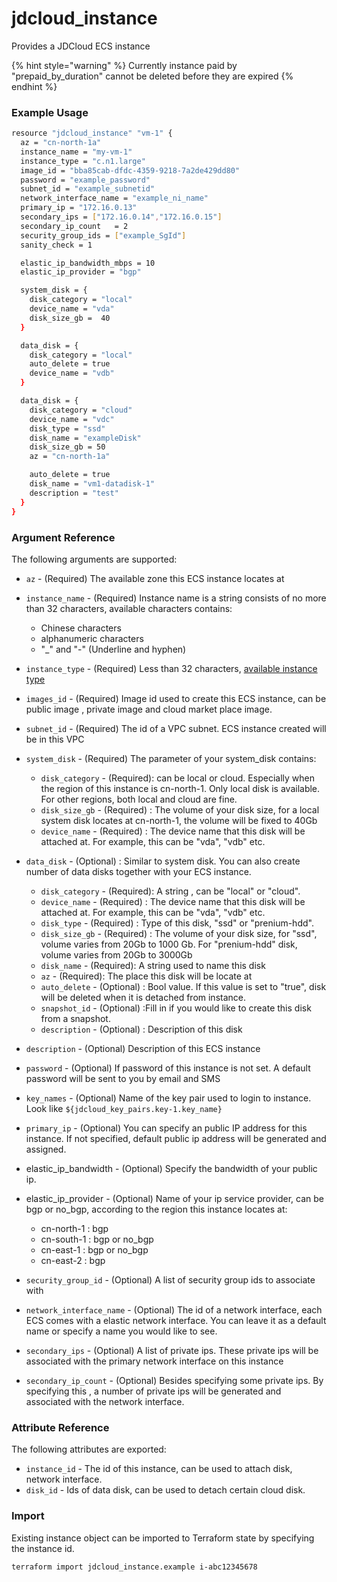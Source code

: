 # jdcloud\_instance

Provides a JDCloud ECS instance 

{% hint style="warning" %}
Currently instance paid by "prepaid\_by\_duration" cannot be deleted before they are expired
{% endhint %}

### Example Usage 

```bash
resource "jdcloud_instance" "vm-1" {
  az = "cn-north-1a"
  instance_name = "my-vm-1"
  instance_type = "c.n1.large"
  image_id = "bba85cab-dfdc-4359-9218-7a2de429dd80"
  password = "example_password"
  subnet_id = "example_subnetid"
  network_interface_name = "example_ni_name"
  primary_ip = "172.16.0.13"
  secondary_ips = ["172.16.0.14","172.16.0.15"]
  secondary_ip_count   = 2
  security_group_ids = ["example_SgId"]
  sanity_check = 1

  elastic_ip_bandwidth_mbps = 10
  elastic_ip_provider = "bgp"

  system_disk = {
    disk_category = "local"
    device_name = "vda"
    disk_size_gb =  40
  }

  data_disk = {
    disk_category = "local"
    auto_delete = true
    device_name = "vdb"
  }

  data_disk = {
    disk_category = "cloud"
    device_name = "vdc"
    disk_type = "ssd"
    disk_name = "exampleDisk"
    disk_size_gb = 50
    az = "cn-north-1a"

    auto_delete = true
    disk_name = "vm1-datadisk-1"
    description = "test"
  }
}

```

### Argument Reference

The following arguments are supported:

* `az` - \(Required\) The available zone this ECS instance locates at
* `instance_name` - \(Required\) Instance name is a string consists of no more than 32 characters, available characters contains:
  * Chinese characters
  * alphanumeric characters
  * "\_" and "-" \(Underline and hyphen\)
* `instance_type` - \(Required\) Less than 32 characters, [available instance type](https://docs.jdcloud.com/cn/virtual-machines/instance-type-family)
* `images_id` - \(Required\) Image id used to create this ECS instance, can be public image , private image and cloud market place image.
*  `subnet_id` - \(Required\) The id of a VPC subnet. ECS instance created will be in this VPC 
* `system_disk` - \(Required\) The parameter of your system\_disk contains:

  * `disk_category` - \(Required\): can be local or cloud. Especially when the region of this instance is cn-north-1. Only local disk is available. For other regions, both local and cloud are fine.
  * `disk_size_gb` - \(Required\) : The volume of your disk size, for a local system disk locates at cn-north-1, the volume will be fixed to 40Gb
  * `device_name` - \(Required\) : The device name that this disk will be attached at. For example, this can be "vda", "vdb" etc.

* `data_disk` - \(Optional\) : Similar to system disk. You can also create number of data disks together with your ECS instance. 

  * `disk_category` - \(Required\): A string , can be "local" or "cloud".
  * `device_name` - \(Required\) : The device name that this disk will be attached at. For example, this can be "vda", "vdb" etc.
  * `disk_type` - \(Required\) : Type of this disk,  "ssd" or "prenium-hdd".
  * `disk_size_gb` - \(Required\) : The volume of your disk size, for "ssd", volume varies from 20Gb to 1000 Gb. For "prenium-hdd" disk, volume varies from 20Gb to 3000Gb 
  * `disk_name` - \(Required\): A string used to name this disk
  * `az` - \(Required\): The place this disk will be locate at
  * `auto_delete` - \(Optional\) : Bool value. If this value is set to "true", disk will be deleted when it is detached from instance.
  * `snapshot_id` - \(Optional\) :Fill in if you would like to create this disk from a snapshot.
  * `description` - \(Optional\) : Description of this disk

* `description` - \(Optional\) Description of this ECS instance 
* `password` - \(Optional\) If password of this instance is not set. A default password will be sent to you by email and SMS
* `key_names` - \(Optional\) Name of the key pair used to login to instance. Look like `${jdcloud_key_pairs.key-1.key_name}`
* `primary_ip` - \(Optional\) You can specify an public IP address for this instance. If not specified, default public ip address will be generated and assigned.
* elastic\_ip\_bandwidth - \(Optional\) Specify the bandwidth of your public ip.
* elastic\_ip\_provider - \(Optional\) Name of your ip service provider, can be bgp or no\_bgp, according to the region this instance locates at:
  * cn-north-1 : bgp
  * cn-south-1 : bgp or no\_bgp
  * cn-east-1 : bgp or no\_bgp
  * cn-east-2 : bgp
* `security_group_id` - \(Optional\) A list of security group ids to associate with
* `network_interface_name` - \(Optional\) The id of a network interface, each ECS comes with a elastic network interface. You can leave it as a default name or specify a name you would like to see.
* `secondary_ips` - \(Optional\) A list of private ips. These private ips will be associated with the primary network interface on this instance
* `secondary_ip_count` - \(Optional\) Besides specifying some private ips. By specifying this , a number of private ips will be generated and associated with the network interface.

### Attribute Reference 

The following attributes are exported:

* `instance_id` - The id of this instance, can be used to attach disk, network interface.
* `disk_id` - Ids of data disk, can be used to detach certain cloud disk.

### Import

Existing instance object can be imported to Terraform state by specifying the instance id.

```text
terraform import jdcloud_instance.example i-abc12345678
```



